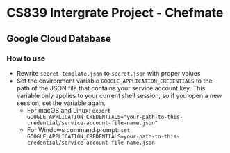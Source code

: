 # CS839 Intergrate Project - Chefmate

## Google Cloud Database
### How to use
* Rewrite `secret-template.json` to `secret.json` with proper values
* Set the environment variable `GOOGLE_APPLICATION_CREDENTIALS` to the path of the JSON file that contains your service account key. This variable only applies to your current shell session, so if you open a new session, set the variable again.
  * For macOS and Linux: `export GOOGLE_APPLICATION_CREDENTIALS="your-path-to-this-credential/service-account-file-name.json"`
  * For Windows command prompt: `set GOOGLE_APPLICATION_CREDENTIALS=your-path-to-this-credential/service-account-file-name.json`